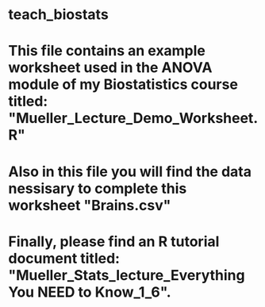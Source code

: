 # teach_biostats

# This file contains an example worksheet used in the ANOVA module of my Biostatistics course titled: "Mueller_Lecture_Demo_Worksheet.R"

# Also in this file you will find the data nessisary to complete this worksheet "Brains.csv"

# Finally, please find an R tutorial document titled:  "Mueller_Stats_lecture_Everything You NEED to Know_1_6".
